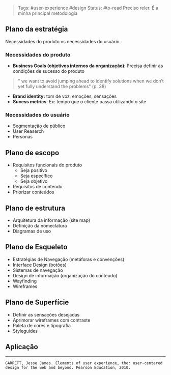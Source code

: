 >Tags: #user-experience #design 
Status: #to-read Preciso reler. É a minha principal metodologia


## Plano da estratégia

Necessidades do produto vs necessidades do usuário

### Necessidades do produto
- **Business Goals (objetivos internos da organização)**: Precisa definir as condições de sucesso do produto
> "  we want to avoid jumping ahead to identify solutions when we don’t yet fully understand the problems" (p. 38)
- **Brand identity:** tom de voz, emoções, sensações
- **Sucess metrics**: Ex: tempo que o cliente passa utilizando o site

### Necessidades do usuário
- Segmentação de público
- User Reaserch
- Personas


## Plano de escopo
- Requisitos funcionais do produto
	- Seja positivo
	- Seja específico
	- Seja objetivo
- Requisitos de conteúdo
- Priorizar conteúdos

## Plano de estrutura
- Arquitetura da informação (site map)
- Definição da nomeclatura
- Diagramas de uso

## Plano de Esqueleto
- Estratégias de Navegação (metáforas e convenções)
- Interface Design (botões)
- Sistemas de navegação
- Design de informação (organização do conteudo)
- Wayfinding
- Wireframes

## Plano de Superfície
- Definir as sensações desejadas
- Aprimorar wireframes com contraste
- Paleta de cores e tipografia
- Styleguides


## Aplicação


---
``GARRETT, Jesse James. Elements of user experience, the: user-centered design for the web and beyond. Pearson Education, 2010.``

